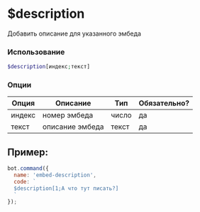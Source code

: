 
# $description

Добавить описание для указанного эмбеда

### Использование
 
```php
$description[индекс;текст]
```

### Опции


| Опция | Описание | Тип | Обязательно? |
|--------|-------------|------|----------|
| индекс | номер эмбеда | число | да |
| текст | описание эмбеда | текст | да |


## Пример:

```javascript
bot.command({
  name: 'embed-description',
  code: `
  $description[1;А что тут писать?]
  `
});
```
